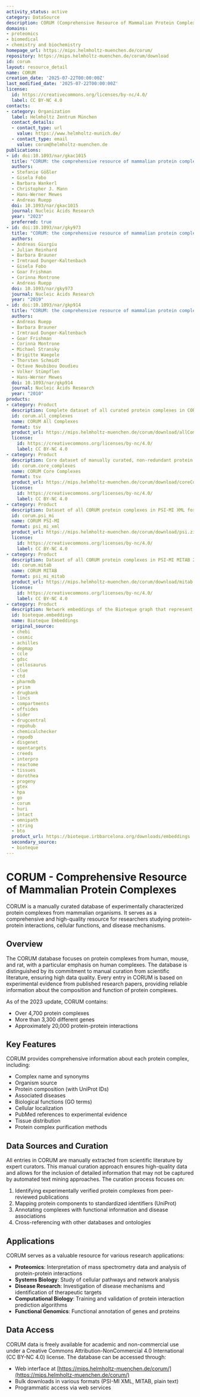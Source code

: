 ```yaml
---
activity_status: active
category: DataSource
description: CORUM (Comprehensive Resource of Mammalian Protein Complexes) is a curated database of experimentally characterized protein complexes from mammalian organisms, particularly human, mouse, and rat, with a focus on manually annotated information from scientific literature.
domains:
- proteomics
- biomedical
- chemistry and biochemistry
homepage_url: https://mips.helmholtz-muenchen.de/corum/
repository: https://mips.helmholtz-muenchen.de/corum/download
id: corum
layout: resource_detail
name: CORUM
creation_date: '2025-07-22T00:00:00Z'
last_modified_date: '2025-07-22T00:00:00Z'
license:
  id: https://creativecommons.org/licenses/by-nc/4.0/
  label: CC BY-NC 4.0
contacts:
- category: Organization
  label: Helmholtz Zentrum München
  contact_details:
  - contact_type: url
    value: https://www.helmholtz-munich.de/
  - contact_type: email
    value: corum@helmholtz-muenchen.de
publications:
- id: doi:10.1093/nar/gkac1015
  title: "CORUM: the comprehensive resource of mammalian protein complexes—2023"
  authors:
  - Stefanie Gößler
  - Gisela Fobo
  - Barbara Wankerl
  - Christopher J. Mann
  - Hans-Werner Mewes
  - Andreas Ruepp
  doi: 10.1093/nar/gkac1015
  journal: Nucleic Acids Research
  year: "2023"
  preferred: true
- id: doi:10.1093/nar/gky973
  title: "CORUM: the comprehensive resource of mammalian protein complexes—2019"
  authors:
  - Andreas Giurgiu
  - Julian Reinhard
  - Barbara Brauner
  - Irmtraud Dunger-Kaltenbach
  - Gisela Fobo
  - Goar Frishman
  - Corinna Montrone
  - Andreas Ruepp
  doi: 10.1093/nar/gky973
  journal: Nucleic Acids Research
  year: "2019"
- id: doi:10.1093/nar/gkp914
  title: "CORUM: the comprehensive resource of mammalian protein complexes—2009"
  authors:
  - Andreas Ruepp
  - Barbara Brauner
  - Irmtraud Dunger-Kaltenbach
  - Goar Frishman
  - Corinna Montrone
  - Michael Stransky
  - Brigitte Waegele
  - Thorsten Schmidt
  - Octave Noubibou Doudieu
  - Volker Stümpflen
  - Hans-Werner Mewes
  doi: 10.1093/nar/gkp914
  journal: Nucleic Acids Research
  year: "2010"
products:
- category: Product
  description: Complete dataset of all curated protein complexes in CORUM in tab-delimited format
  id: corum.all_complexes
  name: CORUM All Complexes
  format: tsv
  product_url: https://mips.helmholtz-muenchen.de/corum/download/allComplexes.txt.zip
  license:
    id: https://creativecommons.org/licenses/by-nc/4.0/
    label: CC BY-NC 4.0
- category: Product
  description: Core dataset of manually curated, non-redundant protein complexes in CORUM in tab-delimited format
  id: corum.core_complexes
  name: CORUM Core Complexes
  format: tsv
  product_url: https://mips.helmholtz-muenchen.de/corum/download/coreComplexes.txt.zip
  license:
    id: https://creativecommons.org/licenses/by-nc/4.0/
    label: CC BY-NC 4.0
- category: Product
  description: Dataset of all CORUM protein complexes in PSI-MI XML format (Proteomics Standards Initiative)
  id: corum.psi_mi
  name: CORUM PSI-MI
  format: psi_mi_xml
  product_url: https://mips.helmholtz-muenchen.de/corum/download/psi.zip
  license:
    id: https://creativecommons.org/licenses/by-nc/4.0/
    label: CC BY-NC 4.0
- category: Product
  description: Dataset of all CORUM protein complexes in PSI-MI MITAB 2.5 format
  id: corum.mitab
  name: CORUM MITAB
  format: psi_mi_mitab
  product_url: https://mips.helmholtz-muenchen.de/corum/download/mitab.zip
  license:
    id: https://creativecommons.org/licenses/by-nc/4.0/
    label: CC BY-NC 4.0
- category: Product
  description: Network embeddings of the Bioteque graph that represent biological entities and their associations
  id: bioteque.embeddings
  name: Bioteque Embeddings
  original_source:
  - chebi
  - cosmic
  - achilles
  - depmap
  - ccle
  - gdsc
  - cellosaurus
  - clue
  - ctd
  - pharmdb
  - prism
  - drugbank
  - lincs
  - compartments
  - offsides
  - sider
  - drugcentral
  - repohub
  - chemicalchecker
  - repodb
  - disgenet
  - opentargets
  - creeds
  - interpro
  - reactome
  - tissues
  - dorothea
  - progeny
  - gtex
  - hpa
  - go
  - corum
  - huri
  - intact
  - omnipath
  - string
  - bto
  product_url: https://bioteque.irbbarcelona.org/downloads/embeddings
  secondary_source:
  - bioteque
---
```

# CORUM - Comprehensive Resource of Mammalian Protein Complexes

CORUM is a manually curated database of experimentally characterized protein complexes from mammalian organisms. It serves as a comprehensive and high-quality resource for researchers studying protein-protein interactions, cellular functions, and disease mechanisms.

## Overview

The CORUM database focuses on protein complexes from human, mouse, and rat, with a particular emphasis on human complexes. The database is distinguished by its commitment to manual curation from scientific literature, ensuring high data quality. Every entry in CORUM is based on experimental evidence from published research papers, providing reliable information about the composition and function of protein complexes.

As of the 2023 update, CORUM contains:
- Over 4,700 protein complexes
- More than 3,300 different genes
- Approximately 20,000 protein-protein interactions

## Key Features

CORUM provides comprehensive information about each protein complex, including:

- Complex name and synonyms
- Organism source
- Protein composition (with UniProt IDs)
- Associated diseases
- Biological functions (GO terms)
- Cellular localization
- PubMed references to experimental evidence
- Tissue distribution
- Protein complex purification methods

## Data Sources and Curation

All entries in CORUM are manually extracted from scientific literature by expert curators. This manual curation approach ensures high-quality data and allows for the inclusion of detailed information that may not be captured by automated text mining approaches. The curation process focuses on:

1. Identifying experimentally verified protein complexes from peer-reviewed publications
2. Mapping protein components to standardized identifiers (UniProt)
3. Annotating complexes with functional information and disease associations
4. Cross-referencing with other databases and ontologies

## Applications

CORUM serves as a valuable resource for various research applications:

- **Proteomics**: Interpretation of mass spectrometry data and analysis of protein-protein interactions
- **Systems Biology**: Study of cellular pathways and network analysis
- **Disease Research**: Investigation of disease mechanisms and identification of therapeutic targets
- **Computational Biology**: Training and validation of protein interaction prediction algorithms
- **Functional Genomics**: Functional annotation of genes and proteins

## Data Access

CORUM data is freely available for academic and non-commercial use under a Creative Commons Attribution-NonCommercial 4.0 International (CC BY-NC 4.0) license. The database can be accessed through:

- Web interface at [https://mips.helmholtz-muenchen.de/corum/](https://mips.helmholtz-muenchen.de/corum/)
- Bulk downloads in various formats (PSI-MI XML, MITAB, plain text)
- Programmatic access via web services